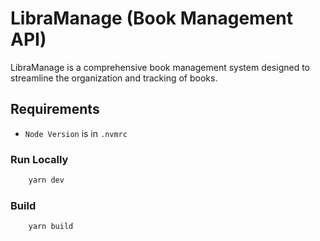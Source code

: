 # LibraManage (Book Management API)

LibraManage is a comprehensive book management system designed to streamline the organization and tracking of books.

## Requirements 

-   `Node Version` is in `.nvmrc`

### Run Locally

```bash
    yarn dev
```

### Build

```bash
    yarn build
```